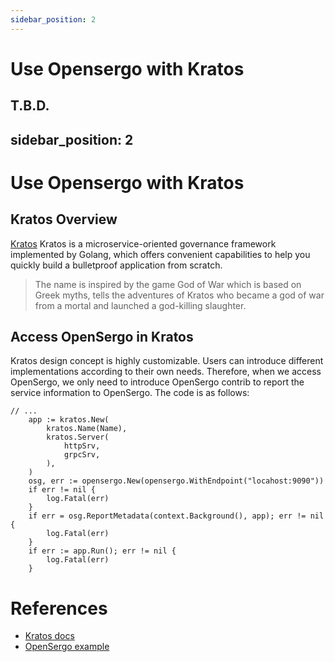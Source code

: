 ```yaml
---
sidebar_position: 2
---
```


# Use Opensergo with Kratos

T.B.D.
---
sidebar_position: 2
---

# Use Opensergo with Kratos

## Kratos Overview
[Kratos](github.com/go-kratos/kratos) Kratos is a microservice-oriented governance framework implemented by Golang, which offers convenient capabilities to help you quickly build a bulletproof application from scratch.

> The name is inspired by the game God of War which is based on Greek myths, tells the adventures of Kratos who became a god of war from a mortal and launched a god-killing slaughter.

## Access OpenSergo in Kratos

Kratos design concept is highly customizable. Users can introduce different implementations according to their own needs. Therefore, when we access OpenSergo, we only need to introduce OpenSergo contrib to report the service information to OpenSergo. The code is as follows:
```
// ...
	app := kratos.New(
		kratos.Name(Name),
		kratos.Server(
			httpSrv,
			grpcSrv,
		),
	)
	osg, err := opensergo.New(opensergo.WithEndpoint("locahost:9090"))
	if err != nil {
		log.Fatal(err)
	}
	if err = osg.ReportMetadata(context.Background(), app); err != nil {
		log.Fatal(err)
	}
	if err := app.Run(); err != nil {
		log.Fatal(err)
	}
```

# References
- [Kratos docs](https://go-kratos.dev/docs/)
- [OpenSergo example](https://github.com/go-kratos/examples/tree/main/opensergo)
